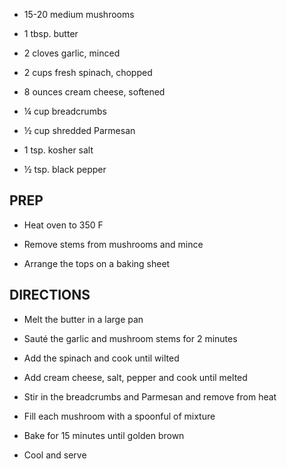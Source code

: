 - 15-20 medium mushrooms

- 1 tbsp. butter

- 2 cloves garlic, minced

- 2 cups fresh spinach, chopped

- 8 ounces cream cheese, softened

- ¼ cup breadcrumbs

- ½ cup shredded Parmesan

- 1 tsp. kosher salt

- ½ tsp. black pepper

## PREP

- Heat oven to 350 F

- Remove stems from mushrooms and mince

- Arrange the tops on a baking sheet

## DIRECTIONS

- Melt the butter in a large pan

- Sauté the garlic and mushroom stems for 2 minutes

- Add the spinach and cook until wilted

- Add cream cheese, salt, pepper and cook until melted

- Stir in the breadcrumbs and Parmesan and remove from heat

- Fill each mushroom with a spoonful of mixture

- Bake for 15 minutes until golden brown

- Cool and serve
